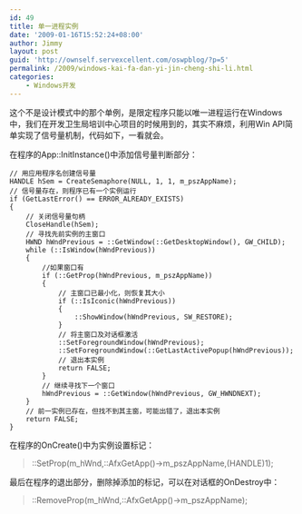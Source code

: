 ```yaml
---
id: 49
title: 单一进程实例
date: '2009-01-16T15:52:24+08:00'
author: Jimmy
layout: post
guid: 'http://ownself.servexcellent.com/oswpblog/?p=5'
permalink: /2009/windows-kai-fa-dan-yi-jin-cheng-shi-li.html
categories:
    - Windows开发
---
```


这个不是设计模式中的那个单例，是限定程序只能以唯一进程运行在Windows中，我们在开发卫生局培训中心项目的时候用到的，其实不麻烦，利用Win API简单实现了信号量机制，代码如下，一看就会。

在程序的App::InitInstance()中添加信号量判断部分：

```
// 用应用程序名创建信号量
HANDLE hSem = CreateSemaphore(NULL, 1, 1, m_pszAppName);
// 信号量存在，则程序已有一个实例运行
if (GetLastError() == ERROR_ALREADY_EXISTS)
{
	// 关闭信号量句柄
	CloseHandle(hSem);
	// 寻找先前实例的主窗口
	HWND hWndPrevious = ::GetWindow(::GetDesktopWindow(), GW_CHILD);
	while (::IsWindow(hWndPrevious))
	{
		//如果窗口有
		if (::GetProp(hWndPrevious, m_pszAppName))
		{
			// 主窗口已最小化，则恢复其大小
			if (::IsIconic(hWndPrevious))
			{
				::ShowWindow(hWndPrevious, SW_RESTORE);
			}
			// 将主窗口及对话框激活
			::SetForegroundWindow(hWndPrevious);
			::SetForegroundWindow(::GetLastActivePopup(hWndPrevious));
			// 退出本实例
			return FALSE;
		}
		// 继续寻找下一个窗口
		hWndPrevious = ::GetWindow(hWndPrevious, GW_HWNDNEXT);
	}
	// 前一实例已存在，但找不到其主窗，可能出错了，退出本实例
	return FALSE;
}
```

在程序的OnCreate()中为实例设置标记：

> ::SetProp(m_hWnd,::AfxGetApp()->m_pszAppName,(HANDLE)1);

最后在程序的退出部分，删除掉添加的标记，可以在对话框的OnDestroy中：

> ::RemoveProp(m_hWnd,::AfxGetApp()->m_pszAppName);